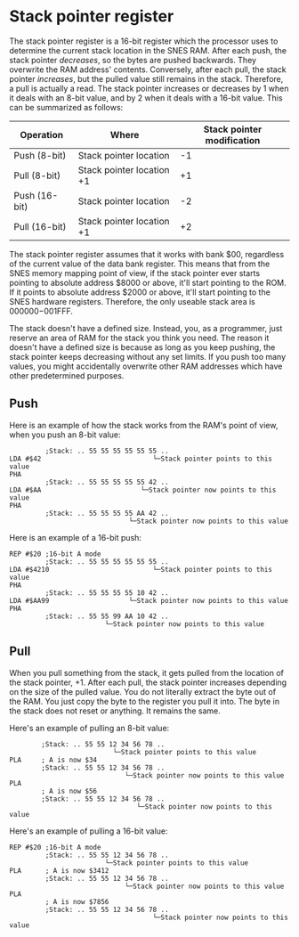 # Stack pointer register
The stack pointer register is a 16-bit register which the processor uses to determine the current stack location in the SNES RAM. After each push, the stack pointer *decreases*, so the bytes are pushed backwards. They overwrite the RAM address' contents. Conversely, after each pull, the stack pointer *increases*, but the pulled value still remains in the stack. Therefore, a pull is actually a read. The stack pointer increases or decreases by 1 when it deals with an 8-bit value, and by 2 when it deals with a 16-bit value. This can be summarized as follows:

|Operation|Where|Stack pointer modification|
|-|-|-|
|Push (8-bit)|Stack pointer location|-1|
|Pull (8-bit)|Stack pointer location +1|+1|
|Push (16-bit)|Stack pointer location|-2|
|Pull (16-bit)|Stack pointer location +1|+2|

The stack pointer register assumes that it works with bank $00, regardless of the current value of the data bank register. This means that from the SNES memory mapping point of view, if the stack pointer ever starts pointing to absolute address $8000 or above, it'll start pointing to the ROM. If it points to absolute address $2000 or above, it'll start pointing to the SNES hardware registers. Therefore, the only useable stack area is $000000-$001FFF.

The stack doesn't have a defined size. Instead, you, as a programmer, just reserve an area of RAM for the stack you think you need. The reason it doesn't have a defined size is because as long as you keep pushing, the stack pointer keeps decreasing without any set limits. If you push too many values, you might accidentally overwrite other RAM addresses which have other predetermined purposes.

## Push
Here is an example of how the stack works from the RAM's point of view, when you push an 8-bit value:
```
         ;Stack: .. 55 55 55 55 55 55 ..
LDA #$42                            └─Stack pointer points to this value
PHA
         ;Stack: .. 55 55 55 55 55 42 ..
LDA #$AA                         └─Stack pointer now points to this value
PHA
         ;Stack: .. 55 55 55 55 AA 42 ..
                              └─Stack pointer now points to this value
```

Here is an example of a 16-bit push:
```
REP #$20 ;16-bit A mode
         ;Stack: .. 55 55 55 55 55 55 ..
LDA #$4210                          └─Stack pointer points to this value
PHA
         ;Stack: .. 55 55 55 55 10 42 ..
LDA #$AA99                    └─Stack pointer now points to this value
PHA
         ;Stack: .. 55 55 99 AA 10 42 ..
                        └─Stack pointer now points to this value
```

## Pull
When you pull something from the stack, it gets pulled from the location of the stack pointer, +1. After each pull, the stack pointer increases depending on the size of the pulled value. You do not literally extract the byte out of the RAM. You just copy the byte to the register you pull it into. The byte in the stack does not reset or anything. It remains the same. 

Here's an example of pulling an 8-bit value:
```
        ;Stack: .. 55 55 12 34 56 78 ..
                          └─Stack pointer points to this value
PLA     ; A is now $34
        ;Stack: .. 55 55 12 34 56 78 ..
                             └─Stack pointer now points to this value
PLA
        ; A is now $56
        ;Stack: .. 55 55 12 34 56 78 ..
                                └─Stack pointer now points to this value
```

Here's an example of pulling a 16-bit value:
```
REP #$20 ;16-bit A mode
         ;Stack: .. 55 55 12 34 56 78 ..
                        └─Stack pointer points to this value
PLA      ; A is now $3412
         ;Stack: .. 55 55 12 34 56 78 ..
                             └─Stack pointer now points to this value
PLA
         ; A is now $7856
         ;Stack: .. 55 55 12 34 56 78 ..
                                    └─Stack pointer now points to this value
```
